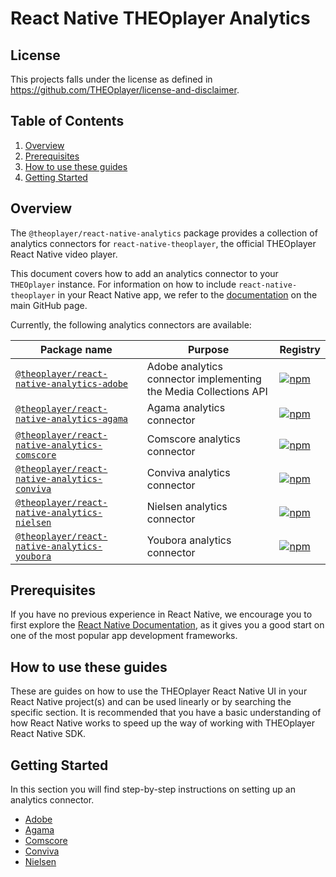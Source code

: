 # React Native THEOplayer Analytics

## License

This projects falls under the license as defined in https://github.com/THEOplayer/license-and-disclaimer.

## Table of Contents

1. [Overview](#overview)
2. [Prerequisites](#prerequisites)
3. [How to use these guides](#how-to-use-these-guides)
4. [Getting Started](#getting-started)

## Overview

The `@theoplayer/react-native-analytics` package provides a collection of analytics connectors
for `react-native-theoplayer`, the official THEOplayer React Native video player.

This document covers how to add an analytics connector to your `THEOplayer` instance. For information on
how to include `react-native-theoplayer` in your React Native app, we refer to the
[documentation](https://github.com/THEOplayer/react-native-theoplayer) on the main GitHub page.

Currently, the following analytics connectors are available:

| Package name                                                                                                     | Purpose                                                          | Registry                                                                                                                                                      |
|------------------------------------------------------------------------------------------------------------------|------------------------------------------------------------------|---------------------------------------------------------------------------------------------------------------------------------------------------------------|
| [`@theoplayer/react-native-analytics-adobe`](https://github.com/THEOplayer/react-native-theoplayer-analytics)    | Adobe analytics connector implementing the Media Collections API | [![npm](https://img.shields.io/npm/v/@theoplayer/react-native-analytics-adobe)](https://www.npmjs.com/package/@theoplayer/react-native-analytics-adobe)       |
| [`@theoplayer/react-native-analytics-agama`](https://github.com/THEOplayer/react-native-theoplayer-analytics)    | Agama analytics connector                                        | [![npm](https://img.shields.io/npm/v/@theoplayer/react-native-analytics-agama)](https://www.npmjs.com/package/@theoplayer/react-native-analytics-agama)       |
| [`@theoplayer/react-native-analytics-comscore`](https://github.com/THEOplayer/react-native-theoplayer-analytics) | Comscore analytics connector                                     | [![npm](https://img.shields.io/npm/v/@theoplayer/react-native-analytics-comscore)](https://www.npmjs.com/package/@theoplayer/react-native-analytics-comscore) |
| [`@theoplayer/react-native-analytics-conviva`](https://github.com/THEOplayer/react-native-theoplayer-analytics)  | Conviva analytics connector                                      | [![npm](https://img.shields.io/npm/v/@theoplayer/react-native-analytics-conviva)](https://www.npmjs.com/package/@theoplayer/react-native-analytics-conviva)   |
| [`@theoplayer/react-native-analytics-nielsen`](https://github.com/THEOplayer/react-native-theoplayer-analytics)  | Nielsen analytics connector                                      | [![npm](https://img.shields.io/npm/v/@theoplayer/react-native-analytics-nielsen)](https://www.npmjs.com/package/@theoplayer/react-native-analytics-nielsen)   |
| [`@theoplayer/react-native-analytics-youbora`](https://github.com/THEOplayer/react-native-theoplayer-analytics)  | Youbora analytics connector                                      | [![npm](https://img.shields.io/npm/v/@theoplayer/react-native-analytics-youbora)](https://www.npmjs.com/package/@theoplayer/react-native-analytics-youbora)   |

## Prerequisites

If you have no previous experience in React Native, we encourage you to first explore the
[React Native Documentation](https://reactnative.dev/docs/getting-started),
as it gives you a good start on one of the most popular app development frameworks.

## How to use these guides

These are guides on how to use the THEOplayer React Native UI in your React Native project(s) and can be used
linearly or by searching the specific section. It is recommended that you have a basic understanding of how
React Native works to speed up the way of working with THEOplayer React Native SDK.

## Getting Started

In this section you will find step-by-step instructions on setting up an analytics connector.

- [Adobe](./adobe/README.md)
- [Agama](./agama/README.md)
- [Comscore](./comscore/README.md)
- [Conviva](./conviva/README.md)
- [Nielsen](./nielsen/README.md)
